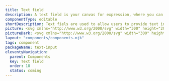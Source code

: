 ```yaml
---
title: Text field
description: A text field is your canvas for expression, where you can effortlessly input and edit text, making your interactions with digital interfaces smoother and more personalized. Whether you're filling out forms, conducting searches, or sending messages, text fields empower you to communicate effectively.
componentType: editable
shortDescription: Text fiels are used to allow users to provide text input when the expected input is short.
picture: <svg xmlns="http://www.w3.org/2000/svg" width="300" height="200" fill="none" aria-labelledby="inputTitle inputDesc" role="img"><title id="inputTitle">Illustration of text field component.</title><desc id="inputDesc">An illustrated text field component representing text field component card.</desc><mask width="100%" height="200" x="0" y="0" maskUnits="userSpaceOnUse" style="mask-type:luminance"><path fill="#fff" d="M298 0H2C.89543 0 0 .89543 0 2v196c0 1.105.89543 2 2 2h296c1.105 0 2-.895 2-2V2c0-1.10457-.895-2-2-2Z"/></mask><g><path fill="#36F" fill-opacity=".04" d="M407.25 77.0256H82.7498c-.9523 0-1.7244.7721-1.7244 1.7245V121.25c0 .952.7721 1.725 1.7244 1.725H407.25c.952 0 1.724-.773 1.724-1.725V78.7501c0-.9524-.772-1.7245-1.724-1.7245Z"/><path fill="#222" d="M98.9087 107V94.3719h1.5983V107h-1.5983Zm4.9033 0v-9.3556h1.309l.134 1.3475h.058c.449-.4492.924-.8212 1.425-1.1164.5-.308 1.071-.4621 1.713-.4621.988 0 1.707.3144 2.156.9432.462.616.693 1.5208.693 2.7144V107h-1.579v-5.717c0-.873-.141-1.5083-.423-1.9061-.282-.3978-.732-.5968-1.348-.5968-.474 0-.904.1221-1.289.3659-.373.2438-.796.6031-1.271 1.078V107h-1.578Zm10.527 3.946V97.6444h1.309l.135 1.0781h.058c.423-.3593.885-.6674 1.386-.9241.513-.2567 1.045-.385 1.597-.385 1.207 0 2.124.4364 2.753 1.3091.629.8598.943 2.0145.943 3.4645 0 1.053-.192 1.958-.577 2.715-.372.757-.866 1.334-1.482 1.732-.604.398-1.265.597-1.983.597-.437 0-.873-.096-1.309-.289-.424-.192-.854-.455-1.29-.789l.039 1.636v3.157h-1.579Zm3.869-5.043c.77 0 1.406-.328 1.906-.982.513-.667.77-1.579.77-2.734 0-1.026-.192-1.854-.577-2.4829-.373-.6416-1.001-.9625-1.887-.9625-.398 0-.802.1091-1.213.3273-.398.2182-.827.5326-1.289.9431v4.909c.423.359.834.616 1.232.77.397.141.75.212 1.058.212Zm9.542 1.328c-.988 0-1.713-.308-2.175-.924-.462-.629-.693-1.54-.693-2.734v-5.9286h1.598v5.7176c0 .872.135 1.508.404 1.905.282.398.732.597 1.348.597.487 0 .917-.122 1.289-.366.385-.256.796-.66 1.232-1.212v-6.6416h1.579V107h-1.309l-.135-1.463h-.058c-.436.513-.898.924-1.386 1.232-.487.308-1.052.462-1.694.462Zm10.683 0c-1.001 0-1.7-.289-2.098-.866-.385-.578-.578-1.329-.578-2.253v-5.1779h-1.386v-1.1935l1.463-.0962.193-2.618h1.328v2.618h2.522v1.2897h-2.522v5.1979c0 .577.103 1.026.308 1.347.218.308.597.462 1.136.462.167 0 .346-.025.539-.077.192-.064.365-.122.519-.173l.308 1.193c-.256.09-.539.167-.847.232-.295.077-.59.115-.885.115Zm9.877-.231-4.043-12.6281h1.714l2.021 6.8141c.231.745.43 1.444.597 2.099.179.641.391 1.334.635 2.079h.077c.231-.745.436-1.438.616-2.079.18-.655.378-1.354.597-2.099l2.021-6.8141h1.636L150.177 107h-1.867Zm9.167.231c-.783 0-1.438-.231-1.964-.693-.513-.475-.77-1.129-.77-1.964 0-1.026.456-1.809 1.367-2.348.924-.552 2.38-.937 4.37-1.155 0-.398-.058-.776-.174-1.1358-.102-.3593-.295-.6481-.577-.8663-.27-.231-.661-.3464-1.174-.3464-.539 0-1.046.1026-1.521.3079-.475.2053-.899.4363-1.271.693l-.616-1.0973c.437-.2823.969-.5518 1.598-.8085.642-.2694 1.335-.4042 2.079-.4042 1.142 0 1.97.3529 2.483 1.0587.514.693.77 1.6239.77 2.7909V107h-1.309l-.134-1.117h-.058c-.437.36-.918.674-1.444.944-.513.269-1.065.404-1.655.404Zm.462-1.271c.449 0 .872-.109 1.27-.327.398-.218.821-.526 1.271-.924v-2.599c-1.553.193-2.644.482-3.273.867-.616.385-.924.879-.924 1.482 0 .526.16.911.481 1.155.321.231.713.346 1.175.346Zm8.756 1.271c-.59 0-1.02-.18-1.289-.539-.257-.372-.385-.898-.385-1.579V93.2939h1.578v11.9351c0 .244.045.423.135.539.09.103.192.154.308.154h.135c.051-.013.122-.026.211-.039l.212 1.194c-.102.051-.224.09-.366.116-.141.025-.32.038-.539.038Zm5.966 0c-.988 0-1.714-.308-2.176-.924-.462-.629-.693-1.54-.693-2.734v-5.9286h1.598v5.7176c0 .872.135 1.508.404 1.905.283.398.732.597 1.348.597.488 0 .918-.122 1.29-.366.385-.256.795-.66 1.232-1.212v-6.6416h1.578V107h-1.309l-.135-1.463h-.057c-.437.513-.899.924-1.386 1.232-.488.308-1.053.462-1.694.462Zm11.529 0c-.834 0-1.591-.192-2.271-.578-.68-.397-1.219-.962-1.617-1.694-.398-.731-.597-1.604-.597-2.618 0-1.026.199-1.905.597-2.6369.411-.7315.937-1.2961 1.578-1.694.642-.3978 1.316-.5967 2.022-.5967 1.193 0 2.111.3978 2.752 1.1935.655.7957.982 1.8611.982 3.1951 0 .167-.006.334-.019.501 0 .154-.013.289-.039.404h-6.314c.065.988.373 1.778.924 2.368.565.59 1.297.885 2.195.885.449 0 .86-.064 1.232-.192.385-.141.751-.321 1.097-.539l.558 1.039c-.397.257-.853.482-1.366.674-.501.193-1.072.289-1.714.289Zm-2.945-5.66h5.005c0-.949-.205-1.6679-.616-2.1556-.398-.5005-.962-.7508-1.694-.7508-.654 0-1.245.2567-1.771.77-.513.5005-.821 1.2124-.924 2.1364Z"/><path stroke="#36F" stroke-width="2.05114" d="M407.25 77.0256H82.7498c-.9523 0-1.7244.7721-1.7244 1.7245V121.25c0 .952.7721 1.725 1.7244 1.725H407.25c.952 0 1.724-.773 1.724-1.725V78.7501c0-.9524-.772-1.7245-1.724-1.7245Z"/></g></svg>
pictureDark: <svg xmlns="http://www.w3.org/2000/svg" width="300" height="200" fill="none" aria-labelledby="inputDarkTitle inputDarkDesc" role="img"><title id="inputDarkTitle">Illustration of text field component.</title><desc id="inputDarkDesc">An illustrated text field component representing text field component card.</desc><g clip-path="url(#a)"><mask id="b" width="300" height="200" x="0" y="0" maskUnits="userSpaceOnUse" style="mask-type:luminance"><path fill="#fff" d="M298 0H2C.89543 0 0 .89543 0 2v196c0 1.105.89543 2 2 2h296c1.105 0 2-.895 2-2V2c0-1.10457-.895-2-2-2Z"/></mask><g><path fill="#36F" fill-opacity=".08" d="M407.25 77.0256H82.7498c-.9523 0-1.7244.7721-1.7244 1.7245V121.25c0 .952.7721 1.725 1.7244 1.725H407.25c.952 0 1.724-.773 1.724-1.725V78.7501c0-.9524-.772-1.7245-1.724-1.7245Z"/><path fill="#F4F4F4" d="M98.9087 107V94.3719h1.5983V107h-1.5983Zm4.9033 0v-9.3556h1.309l.134 1.3475h.058c.449-.4492.924-.8212 1.425-1.1164.5-.308 1.071-.4621 1.713-.4621.988 0 1.707.3144 2.156.9432.462.616.693 1.5208.693 2.7144V107h-1.579v-5.717c0-.873-.141-1.5083-.423-1.9061-.282-.3978-.732-.5968-1.348-.5968-.474 0-.904.1221-1.289.3659-.373.2438-.796.6031-1.271 1.078V107h-1.578Zm10.527 3.946V97.6444h1.309l.135 1.0781h.058c.423-.3593.885-.6674 1.386-.9241.513-.2567 1.045-.385 1.597-.385 1.207 0 2.124.4364 2.753 1.3091.629.8598.943 2.0145.943 3.4645 0 1.053-.192 1.958-.577 2.715-.372.757-.866 1.334-1.482 1.732-.604.398-1.265.597-1.983.597-.437 0-.873-.096-1.309-.289-.424-.192-.854-.455-1.29-.789l.039 1.636v3.157h-1.579Zm3.869-5.043c.77 0 1.406-.328 1.906-.982.513-.667.77-1.579.77-2.734 0-1.026-.192-1.854-.577-2.4829-.373-.6416-1.001-.9625-1.887-.9625-.398 0-.802.1091-1.213.3273-.398.2182-.827.5326-1.289.9431v4.909c.423.359.834.616 1.232.77.397.141.75.212 1.058.212Zm9.542 1.328c-.988 0-1.713-.308-2.175-.924-.462-.629-.693-1.54-.693-2.734v-5.9286h1.598v5.7176c0 .872.135 1.508.404 1.905.282.398.732.597 1.348.597.487 0 .917-.122 1.289-.366.385-.256.796-.66 1.232-1.212v-6.6416h1.579V107h-1.309l-.135-1.463h-.058c-.436.513-.898.924-1.386 1.232-.487.308-1.052.462-1.694.462Zm10.683 0c-1.001 0-1.7-.289-2.098-.866-.385-.578-.578-1.329-.578-2.253v-5.1779h-1.386v-1.1935l1.463-.0962.193-2.618h1.328v2.618h2.522v1.2897h-2.522v5.1979c0 .577.103 1.026.308 1.347.218.308.597.462 1.136.462.167 0 .346-.025.539-.077.192-.064.365-.122.519-.173l.308 1.193c-.256.09-.539.167-.847.232-.295.077-.59.115-.885.115Zm9.877-.231-4.043-12.6281h1.714l2.021 6.8141c.231.745.43 1.444.597 2.099.179.641.391 1.334.635 2.079h.077c.231-.745.436-1.438.616-2.079.18-.655.378-1.354.597-2.099l2.021-6.8141h1.636L150.177 107h-1.867Zm9.167.231c-.783 0-1.438-.231-1.964-.693-.513-.475-.77-1.129-.77-1.964 0-1.026.456-1.809 1.367-2.348.924-.552 2.38-.937 4.37-1.155 0-.398-.058-.776-.174-1.1358-.102-.3593-.295-.6481-.577-.8663-.27-.231-.661-.3464-1.174-.3464-.539 0-1.046.1026-1.521.3079-.475.2053-.899.4363-1.271.693l-.616-1.0973c.437-.2823.969-.5518 1.598-.8085.642-.2694 1.335-.4042 2.079-.4042 1.142 0 1.97.3529 2.483 1.0587.514.693.77 1.6239.77 2.7909V107h-1.309l-.134-1.117h-.058c-.437.36-.918.674-1.444.944-.513.269-1.065.404-1.655.404Zm.462-1.271c.449 0 .872-.109 1.27-.327.398-.218.821-.526 1.271-.924v-2.599c-1.553.193-2.644.482-3.273.867-.616.385-.924.879-.924 1.482 0 .526.16.911.481 1.155.321.231.713.346 1.175.346Zm8.756 1.271c-.59 0-1.02-.18-1.289-.539-.257-.372-.385-.898-.385-1.579V93.2939h1.578v11.9351c0 .244.045.423.135.539.09.103.192.154.308.154h.135c.051-.013.122-.026.211-.039l.212 1.194c-.102.051-.224.09-.366.116-.141.025-.32.038-.539.038Zm5.966 0c-.988 0-1.714-.308-2.176-.924-.462-.629-.693-1.54-.693-2.734v-5.9286h1.598v5.7176c0 .872.135 1.508.404 1.905.283.398.732.597 1.348.597.488 0 .918-.122 1.29-.366.385-.256.795-.66 1.232-1.212v-6.6416h1.578V107h-1.309l-.135-1.463h-.057c-.437.513-.899.924-1.386 1.232-.488.308-1.053.462-1.694.462Zm11.529 0c-.834 0-1.591-.192-2.271-.578-.68-.397-1.219-.962-1.617-1.694-.398-.731-.597-1.604-.597-2.618 0-1.026.199-1.905.597-2.6369.411-.7315.937-1.2961 1.578-1.694.642-.3978 1.316-.5967 2.022-.5967 1.193 0 2.111.3978 2.752 1.1935.655.7957.982 1.8611.982 3.1951 0 .167-.006.334-.019.501 0 .154-.013.289-.039.404h-6.314c.065.988.373 1.778.924 2.368.565.59 1.297.885 2.195.885.449 0 .86-.064 1.232-.192.385-.141.751-.321 1.097-.539l.558 1.039c-.397.257-.853.482-1.366.674-.501.193-1.072.289-1.714.289Zm-2.945-5.66h5.005c0-.949-.205-1.6679-.616-2.1556-.398-.5005-.962-.7508-1.694-.7508-.654 0-1.245.2567-1.771.77-.513.5005-.821 1.2124-.924 2.1364Z"/><path stroke="#5985FF" stroke-width="2.05114" d="M407.25 77.0256H82.7498c-.9523 0-1.7244.7721-1.7244 1.7245V121.25c0 .952.7721 1.725 1.7244 1.725H407.25c.952 0 1.724-.773 1.724-1.725V78.7501c0-.9524-.772-1.7245-1.724-1.7245Z"/></g></g><defs><clipPath id="a"><path fill="#fff" d="M0 0h300v200H0z"/></clipPath></defs></svg>
layout: "components/components.njk"
tags: component
packageName: text-input
eleventyNavigation:
  parent: Components
  key: Text field
  order: 18
  status: coming
---
```


